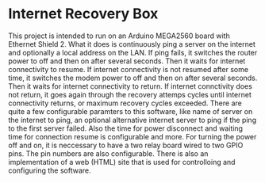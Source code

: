Internet Recovery Box
=====================

This project is intended to run on an Arduino MEGA2560 board with Ethernet Shield 2. 
What it does is continuously ping a server on the internet and optionally a local address on the LAN. 
If ping fails, it switches the router power to off and then on after several seconds. Then it waits for 
internet connectivity to resume. If internet connectivity is not resumed after some time, it switches
the modem power to off and then on after several seconds. Then it waits for internet connectivity to return.
If internet connctivity does not return, it goes again through the recovery attemps cycles until internet
connectivity returns, or maximum recovery cycles exceeded.
There are quite a few configurable paramters to this software, like name of server on the internet to ping,
an optional alternative internet server to ping if the ping to the first server failed. Also the time for 
power disconnect and waiting time for connection resume is configurable and more.
For turning the power off and on, it is neccessary to have a two relay board wired to two GPIO pins. The pin
numbers are also configurable.
There is also an implementation of a web (HTML) site that is used for controlloing and configuring the software.
